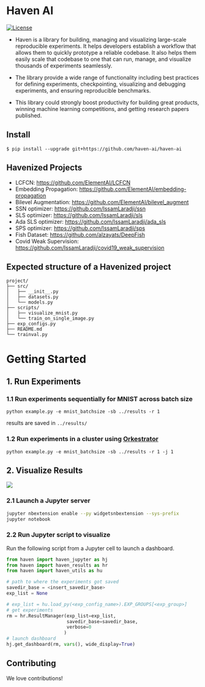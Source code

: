 

# Haven AI
[![License](https://img.shields.io/badge/License-Apache%202.0-blue.svg)](https://opensource.org/licenses/Apache-2.0)



- Haven is a library for building, managing and visualizing large-scale reproducible experiments. It helps developers establish a workflow that allows them to quickly prototype a reliable codebase. It also helps them easily  scale that codebase to one that can run, manage, and visualize thousands of experiments seamlessly. 

- The library provide a wide range of functionality including best practices for defining experiments, checkpointing, visualizing and debugging experiments, and ensuring reproducible benchmarks. 

- This library could strongly boost productivity for building great products, winning machine learning competitions, and getting research papers published. 


## Install
```
$ pip install --upgrade git+https://github.com/haven-ai/haven-ai
```


## Havenized Projects

- LCFCN: https://github.com/ElementAI/LCFCN
- Embedding Propagation: https://github.com/ElementAI/embedding-propagation
- Bilevel Augmentation: https://github.com/ElementAI/bilevel_augment
- SSN optimizer: https://github.com/IssamLaradji/ssn
- SLS optimizer: https://github.com/IssamLaradji/sls
- Ada SLS optimizer: https://github.com/IssamLaradji/ada_sls
- SPS optimizer: https://github.com/IssamLaradji/sps
- Fish Dataset: https://github.com/alzayats/DeepFish
- Covid Weak Supervision: https://github.com/IssamLaradji/covid19_weak_supervision

## Expected structure of a Havenized project
```
project/
├── src/
│   ├── __init__.py
│   ├── datasets.py
│   └── models.py
├── scripts/
│   ├── visualize_mnist.py
│   └── train_on_single_image.py
├── exp_configs.py
├── README.md
└── trainval.py
```

# Getting Started

## 1. Run Experiments



### 1.1 Run experiments sequentially for MNIST across batch size


```
python example.py -e mnist_batchsize -sb ../results -r 1
```

results are saved in `../results/`

### 1.2 Run experiments in a cluster using [Orkestrator](https://www.elementai.com/products/ork)

```
python example.py -e mnist_batchsize -sb ../results -r 1 -j 1
```


## 2. Visualize Results

![](docs/4_results.png)

### 2.1 Launch a Jupyter server

```bash
jupyter nbextension enable --py widgetsnbextension --sys-prefix
jupyter notebook
```

### 2.2 Run Jupyter script to visualize

Run the following script from a Jupyter cell to launch a dashboard.


```python
from haven import haven_jupyter as hj
from haven import haven_results as hr
from haven import haven_utils as hu

# path to where the experiments got saved
savedir_base = <insert_savedir_base>
exp_list = None

# exp_list = hu.load_py(<exp_config_name>).EXP_GROUPS[<exp_group>]
# get experiments
rm = hr.ResultManager(exp_list=exp_list, 
                      savedir_base=savedir_base, 
                      verbose=0
                     )
# launch dashboard
hj.get_dashboard(rm, vars(), wide_display=True)
```




## Contributing

We love contributions!
